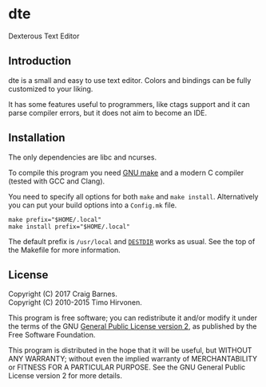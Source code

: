 dte
===

Dexterous Text Editor

Introduction
------------

dte is a small and easy to use text editor. Colors and bindings can be
fully customized to your liking.

It has some features useful to programmers, like ctags support and it
can parse compiler errors, but it does not aim to become an IDE.

Installation
------------

The only dependencies are libc and ncurses.

To compile this program you need [GNU make] and a modern C compiler
(tested with GCC and Clang).

You need to specify all options for both `make` and `make install`.
Alternatively you can put your build options into a `Config.mk` file.

    make prefix="$HOME/.local"
    make install prefix="$HOME/.local"

The default prefix is `/usr/local` and [`DESTDIR`] works as usual. See
the top of the Makefile for more information.

License
-------

Copyright (C) 2017 Craig Barnes.  
Copyright (C) 2010-2015 Timo Hirvonen.

This program is free software; you can redistribute it and/or modify it
under the terms of the GNU [General Public License version 2], as published
by the Free Software Foundation.

This program is distributed in the hope that it will be useful, but
WITHOUT ANY WARRANTY; without even the implied warranty of
MERCHANTABILITY or FITNESS FOR A PARTICULAR PURPOSE. See the GNU General
Public License version 2 for more details.


[GNU Make]: https://www.gnu.org/software/make/
[`DESTDIR`]: https://www.gnu.org/prep/standards/html_node/DESTDIR.html
[General Public License version 2]: https://www.gnu.org/licenses/gpl-2.0.html
